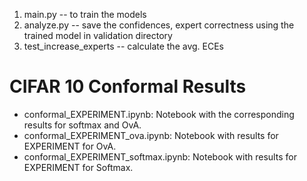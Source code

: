 1. main.py -- to train the models
2. analyze.py -- save the confidences, expert correctness using the trained model in validation directory
3. test\_increase\_experts -- calculate the avg. ECEs


# CIFAR 10 Conformal Results

- conformal_EXPERIMENT.ipynb: Notebook with the corresponding results for softmax and OvA.
- conformal_EXPERIMENT_ova.ipynb: Notebook with results for EXPERIMENT for OvA.
- conformal_EXPERIMENT_softmax.ipynb: Notebook with results for EXPERIMENT for Softmax.
